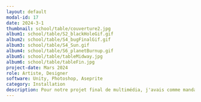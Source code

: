 ```yaml
---
layout: default
modal-id: 17
date: 2024-3-1
thumbnail: school/table/couverture2.jpg
album1: school/table/S2_blackHoleGif.gif
album2: school/table/S4_bugFinalGif.gif
album3: school/table/S4_Sun.gif
album4: school/table/S6_planetBurnup.gif
album5: school/table/tableMidway.jpg
album6: school/table/tableFin.jpg
project-date: Mars 2024
role: Artiste, Designer
software: Unity, Photoshop, Aseprite
category: Installation
description: Pour notre projet final de multimédia, j'avais comme mandat de designer et d'artiste. J'ai aidé à élaborer les idée du projet et j'ai conceptualisé et créé les effets visuels dans Unity.
---
```


